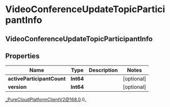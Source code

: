 # VideoConferenceUpdateTopicParticipantInfo

## VideoConferenceUpdateTopicParticipantInfo

## Properties

|Name | Type | Description | Notes|
|------------ | ------------- | ------------- | -------------|
| **activeParticipantCount** | **Int64** |  | [optional] |
| **version** | **Int64** |  | [optional] |



_PureCloudPlatformClientV2@168.0.0_
